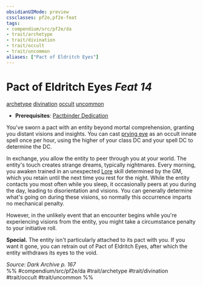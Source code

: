 ```yaml
---
obsidianUIMode: preview
cssclasses: pf2e,pf2e-feat
tags:
- compendium/src/pf2e/da
- trait/archetype
- trait/divination
- trait/occult
- trait/uncommon
aliases: ["Pact of Eldritch Eyes"]
---
```

# Pact of Eldritch Eyes  *Feat 14*  
[archetype](rules/traits/archetype.md "Archetype Feat Trait")  [divination](rules/traits/divination.md "Divination School Trait")  [occult](rules/traits/occult.md "Occult Tradition Trait")  [uncommon](rules/traits/uncommon.md "Uncommon Rarity Trait")  

- **Prerequisites**: [Pactbinder Dedication](compendium/feats/pactbinder-dedication-da.md)

You've sworn a pact with an entity beyond mortal comprehension, granting you distant visions and insights. You can cast [prying eye](compendium/spells/prying-eye.md) as an occult innate spell once per hour, using the higher of your class DC and your spell DC to determine the DC.

In exchange, you allow the entity to peer through you at your world. The entity's touch creates strange dreams, typically nightmares. Every morning, you awaken trained in an unexpected [Lore](compendium/skills.md#Lore) skill determined by the GM, which you retain until the next time you rest for the night. While the entity contacts you most often while you sleep, it occasionally peers at you during the day, leading to disorientation and visions. You can generally determine what's going on during these visions, so normally this occurrence imparts no mechanical penalty.

However, in the unlikely event that an encounter begins while you're experiencing visions from the entity, you might take a circumstance penalty to your initiative roll.

**Special.** The entity isn't particularly attached to its pact with you. If you want it gone, you can retrain out of Pact of Eldritch Eyes, after which the entity withdraws its eyes to the void.

*Source: Dark Archive p. 167*  
%% #compendium/src/pf2e/da #trait/archetype #trait/divination #trait/occult #trait/uncommon %%